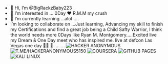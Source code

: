 - 👋 Hi, I’m @BigRackzBaby223
- 👀 I’m interested in ... 0Day ❤ R.M.M my crush 
- 🌱 I’m currently learning ...alot ....
-  I’m looking to collaborate on ...Just learning, Advancing my skill to finish my Certifications and find a great job being a Child Safty Warrior, I think the world needs more 0Days like Ryan M. Montgomery.....Excited live my Dream & One Day meet who has inspired me. live at defcon Las Vegas one day 🤘🏼 🥰 ........
![HACKER ANONYMOUS](https://img.shields.io/badge/HACKER%20ANONYMOUS-EC3750?style=for-the-badge&logo=Hack%20Club&logoColor=white)      
![T.ME/HACKERANONYMOUS5150](https://img.shields.io/badge/Telegram-2CA5E0?style=for-the-badge&logo=telegram&logoColor=white)
![COURSERA](https://img.shields.io/badge/Crowdsource-4285F4?style=for-the-badge&logo=Crowdsource&logoColor=white)
![GITHUB PAGES](https://img.shields.io/badge/GitHub%20Pages-222222?style=for-the-badge&logo=GitHub%20Pages&logoColor=white)
![KALI LINUX](https://img.shields.io/badge/Kali_Linux-557C94?style=for-the-badge&logo=kali-linux&logoColor=white)
